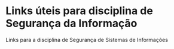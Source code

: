 # Links úteis para disciplina de Segurança da Informação
Links para a disciplina de Segurança de Sistemas de Informações
